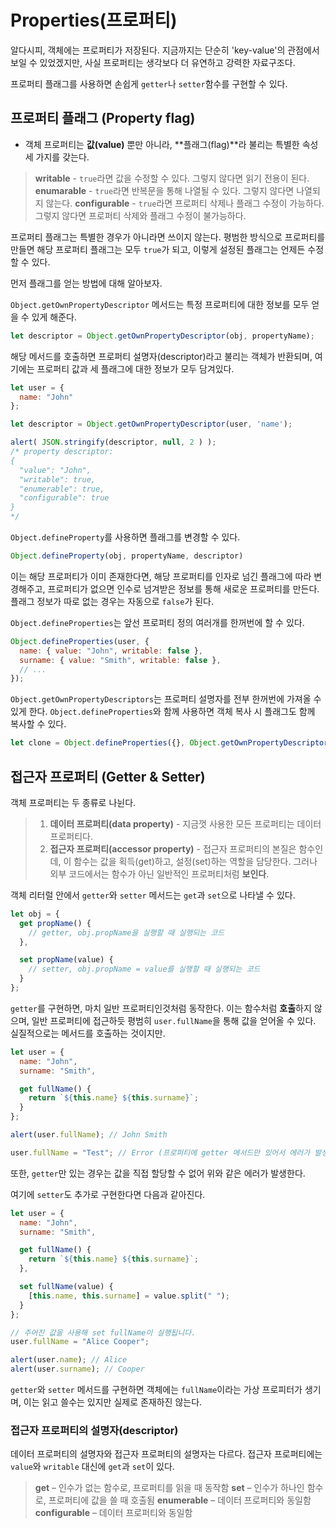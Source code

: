 # Properties(프로퍼티)

알다시피, 객체에는 프로퍼티가 저장된다. 지금까지는 단순히 'key-value'의 관점에서 보일 수 있었겠지만, 사실 프로퍼티는 생각보다 더 유연하고 강력한 자료구조다.

프로퍼티 플래그를 사용하면 손쉽게 `getter`나 `setter`함수를 구현할 수 있다.

## 프로퍼티 플래그 (Property flag)

- 객체 프로퍼티는 **값(value)** 뿐만 아니라, **플래그(flag)**라 불리는 특별한 속성 세 가지를 갖는다.

> **writable** - `true`라면 값을 수정할 수 있다. 그렇지 않다면 읽기 전용이 된다.
> **enumarable** - `true`라면 반복문을 통해 나열될 수 있다. 그렇지 않다면 나열되지 않는다.
> **configurable** - `true`라면 프로퍼티 삭제나 플래그 수정이 가능하다. 그렇지 않다면 프로퍼티 삭제와 플래그 수정이 불가능하다.

프로퍼티 플래그는 특별한 경우가 아니라면 쓰이지 않는다. 평범한 방식으로 프로퍼티를 만들면 해당 프로퍼티 플래그는 모두 `true`가 되고, 이렇게 설정된 플래그는 언제든 수정할 수 있다.


먼저 플래그를 얻는 방법에 대해 알아보자.

`Object.getOwnPropertyDescriptor` 메서드는 특정 프로퍼티에 대한 정보를 모두 얻을 수 있게 해준다.

```js
let descriptor = Object.getOwnPropertyDescriptor(obj, propertyName);
```

해당 메서드를 호출하면 프로퍼티 설명자(descriptor)라고 불리는 객체가 반환되며, 여기에는 프로퍼티 값과 세 플래그에 대한 정보가 모두 담겨있다.

```js
let user = {
  name: "John"
};

let descriptor = Object.getOwnPropertyDescriptor(user, 'name');

alert( JSON.stringify(descriptor, null, 2 ) );
/* property descriptor:
{
  "value": "John",
  "writable": true,
  "enumerable": true,
  "configurable": true
}
*/
```

`Object.defineProperty`를 사용하면 플래그를 변경할 수 있다.

```js
Object.defineProperty(obj, propertyName, descriptor)
```

이는 해당 프로퍼티가 이미 존재한다면, 해당 프로퍼티를 인자로 넘긴 플래그에 따라 변경해주고, 프로퍼티가 없으면 인수로 넘겨받은 정보를 통해 새로운 프로퍼티를 만든다. 플래그 정보가 따로 없는 경우는 자동으로 `false`가 된다.

`Object.defineProperties`는 앞선 프로퍼티 정의 여러개를 한꺼번에 할 수 있다.

```js
Object.defineProperties(user, {
  name: { value: "John", writable: false },
  surname: { value: "Smith", writable: false },
  // ...
});
```

`Object.getOwnPropertyDescriptors`는 프로퍼티 설명자를 전부 한꺼번에 가져올 수 있게 한다. `Object.defineProperties`와 함께 사용하면 객체 복사 시 플래그도 함께 복사할 수 있다.

```js
let clone = Object.defineProperties({}, Object.getOwnPropertyDescriptors(obj));
```

## 접근자 프로퍼티 (Getter & Setter)

객체 프로퍼티는 두 종류로 나뉜다.

> 1. **데이터 프로퍼티(data property)** - 지금껏 사용한 모든 프로퍼티는 데이터 프로퍼티다.
> 2. **접근자 프로퍼티(accessor property)** - 접근자 프로퍼티의 본질은 함수인데, 이 함수는 값을 획득(get)하고, 설정(set)하는 역할을 담당한다. 그러나 외부 코드에서는 함수가 아닌 일반적인 프로퍼티처럼 **보인다**.

객체 리터럴 안에서 `getter`와 `setter` 메서드는 `get`과 `set`으로 나타낼 수 있다.

```js
let obj = {
  get propName() {
    // getter, obj.propName을 실행할 때 실행되는 코드
  },

  set propName(value) {
    // setter, obj.propName = value를 실행할 때 실행되는 코드
  }
};
```

`getter`를 구현하면, 마치 일반 프로퍼티인것처럼 동작한다. 이는 함수처럼 **호출**하지 않으며, 일반 프로퍼티에 접근하듯 평범히 `user.fullName`을 통해 값을 얻어올 수 있다. 실질적으로는 메서드를 호출하는 것이지만.

```js
let user = {
  name: "John",
  surname: "Smith",

  get fullName() {
    return `${this.name} ${this.surname}`;
  }
};

alert(user.fullName); // John Smith

user.fullName = "Test"; // Error (프로퍼티에 getter 메서드만 있어서 에러가 발생합니다.)
```

또한, `getter`만 있는 경우는 값을 직접 할당할 수 없어 위와 같은 에러가 발생한다.

여기에 `setter`도 추가로 구현한다면 다음과 같아진다.

```js
let user = {
  name: "John",
  surname: "Smith",

  get fullName() {
    return `${this.name} ${this.surname}`;
  },

  set fullName(value) {
    [this.name, this.surname] = value.split(" ");
  }
};

// 주어진 값을 사용해 set fullName이 실행됩니다.
user.fullName = "Alice Cooper";

alert(user.name); // Alice
alert(user.surname); // Cooper
```

`getter`와 `setter` 메서드를 구현하면 객체에는 `fullName`이라는 가상 프로피터가 생기며, 이는 읽고 쓸수는 있지만 실제로 존재하진 않는다.

### 접근자 프로퍼티의 설명자(descriptor)

데이터 프로퍼티의 설명자와 접근자 프로퍼티의 설명자는 다르다.
접근자 프로퍼티에는 `value`와 `writable` 대신에 `get`과 `set`이 있다.

> **get** – 인수가 없는 함수로, 프로퍼티를 읽을 때 동작함
> **set** – 인수가 하나인 함수로, 프로퍼티에 값을 쓸 때 호출됨
> **enumerable** – 데이터 프로퍼티와 동일함
> **configurable** – 데이터 프로퍼티와 동일함